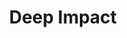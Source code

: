 ---
title: "Deep Impact"

feat:
  types: ["Psionic"]
  description: |
    You can strike your foe with a melee weapon as if making a touch attack.
  prerequisite: |
    Str 13, Psionic Weapon, base attack bonus +5.
  benefit: |
    To use this feat, you must expend your psionic focus. You can resolve your attack with a melee weapon as a touch attack. You must decide whether or not to use this feat prior to making an attack. If your attack misses, you still expend your psionic focus.
---
